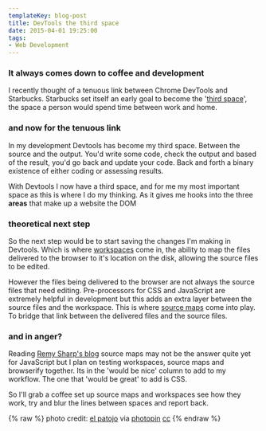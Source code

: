 ```yaml
---
templateKey: blog-post
title: DevTools the third space
date: 2015-04-01 19:25:00
tags:
- Web Development
---
```


### It always comes down to coffee and development

<!-- {% img /images/origin_294145821.jpg starbucks coffee %} -->

I recently thought of a tenuous link between Chrome DevTools and Starbucks. Starbucks set itself an early goal to become the '[third space][1]', the space a person would spend time between work and home.

### and now for the tenuous link

In my development Devtools has become my third space. Between the source and the output. You'd write some code, check the output and based of the result, you'd go back and update your code. Back and forth a binary existence of either coding or assessing results.

With Devtools I now have a third space, and for me my most important space as this is where I do my thinking. As it gives me hooks into the three **areas** that make up a website the DOM

<!-- {% img /images/javascript-debugging.png Chrome Devtools %} -->

### theoretical next step

So the next step would be to start saving the changes I'm making in Devtools. Which is where [workspaces][2] come in, the ability to map the files delivered to the browser to it's location on the disk, allowing the source files to be edited.

However the files being delivered to the browser are not always the source files that need editing. Pre-processors for CSS and JavaScript are extremely helpful in development but this adds an extra layer between the source files and the workspace. This is where [source maps][3] come into play. To bridge that link between the delivered files and the source files.

### and in anger?

Reading [Remy Sharp's blog][4] source maps may not be the answer quite yet for JavaScript but I plan on testing workspaces, source maps and browserify together. Its in the 'would be nice' column to add to my workflow. The one that 'would be great' to add is CSS.

So I'll grab a coffee set up source maps and workspaces see how they work, try and blur the lines between spaces and report back.

{% raw %}
photo credit: <a href="http://www.flickr.com/photos/elpatojo/294145821/">el patojo</a> via <a href="http://photopin.com">photopin</a> <a href="http://creativecommons.org/licenses/by-nc-sa/2.0/">cc</a>
{% endraw %}

[1]: http://www.starbucks.co.uk/about-us/our-heritage
[2]: http://www.html5rocks.com/en/tutorials/developertools/revolutions2013/#toc-workspaces
[3]: http://www.html5rocks.com/en/tutorials/developertools/sourcemaps/
[4]: http://remysharp.com/2014/05/30/commonjs-with-devtools-live-edit/
[5]: https://developer.chrome.com/devtools/docs/css-preprocessors